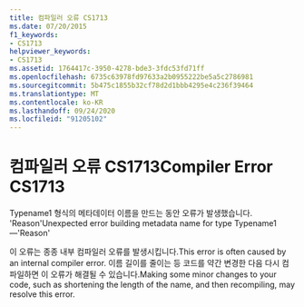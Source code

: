 ```yaml
---
title: 컴파일러 오류 CS1713
ms.date: 07/20/2015
f1_keywords:
- CS1713
helpviewer_keywords:
- CS1713
ms.assetid: 1764417c-3950-4278-bde3-3fdc53fd71ff
ms.openlocfilehash: 6735c63978fd97633a2b0955222be5a5c2786981
ms.sourcegitcommit: 5b475c1855b32cf78d2d1bbb4295e4c236f39464
ms.translationtype: MT
ms.contentlocale: ko-KR
ms.lasthandoff: 09/24/2020
ms.locfileid: "91205102"
---
```

# <a name="compiler-error-cs1713"></a><span data-ttu-id="86a47-102">컴파일러 오류 CS1713</span><span class="sxs-lookup"><span data-stu-id="86a47-102">Compiler Error CS1713</span></span>

<span data-ttu-id="86a47-103">Typename1 형식의 메타데이터 이름을 만드는 동안 오류가 발생했습니다. 'Reason'</span><span class="sxs-lookup"><span data-stu-id="86a47-103">Unexpected error building metadata name for type Typename1—'Reason'</span></span>  
  
 <span data-ttu-id="86a47-104">이 오류는 종종 내부 컴파일러 오류를 발생시킵니다.</span><span class="sxs-lookup"><span data-stu-id="86a47-104">This error is often caused by an internal compiler error.</span></span> <span data-ttu-id="86a47-105">이름 길이를 줄이는 등 코드를 약간 변경한 다음 다시 컴파일하면 이 오류가 해결될 수 있습니다.</span><span class="sxs-lookup"><span data-stu-id="86a47-105">Making some minor changes to your code, such as shortening the length of the name, and then recompiling, may resolve this error.</span></span>

